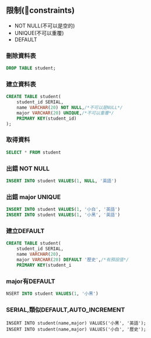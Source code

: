 ## 限制(constraints)
- NOT NULL(不可以是空的)
- UNIQUE(不可以重覆)
- DEFAULT

### 刪除資料表

```sql
DROP TABLE student;
```

### 建立資料表

```sql
CREATE TABLE student(
	student_id SERIAL,
	name VARCHAR(20) NOT NULL,/*不可以是NULL*/
	major VARCHAR(20) UNIQUE,/*不可以重覆*/
	PRIMARY KEY(student_id)
);
```

### 取得資料

```sql
SELECT * FROM student
```

### 出錯 NOT NULL

```sql
INSERT INTO student VALUES(1, NULL, '英語')
```

### 出錯 major UNIQUE

```sql
INSERT INTO student VALUES(1, '小白', '英語')
INSERT INTO student VALUES(1, '小黑', '英語')
```

### 建立DEFAULT

```sql
CREATE TABLE student(
	student_id SERIAL,
	name VARCHAR(20),
	major VARCHAR(20) DEFAULT '歷史',/*有預設值*/
	PRIMARY KEY(student_i
```

### major有DEFAULT

```sql
NSERT INTO student VALUES(1, '小黑')
```

### SERIAL,類似DEFAULT,AUTO_INCREMENT

```
INSERT INTO student(name,major) VALUES('小黑', '英語');
INSERT INTO student(name,major) VALUES('小白', '歷史');
```

